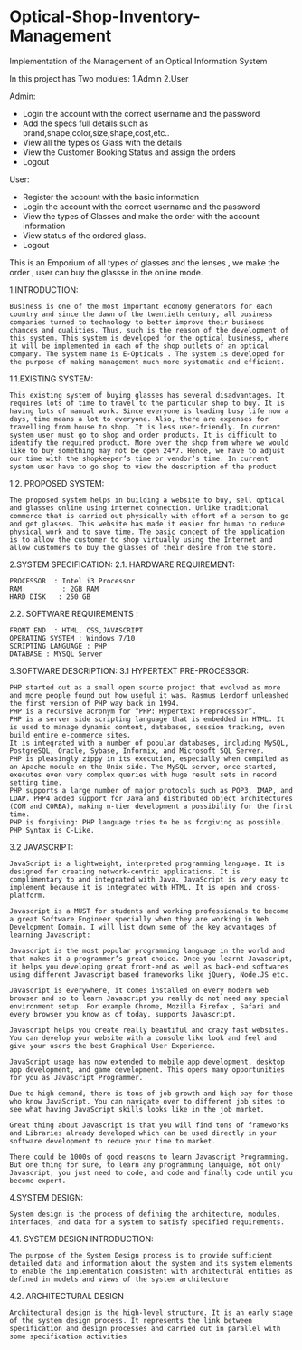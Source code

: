 # Optical-Shop-Inventory-Management
Implementation of the Management of an Optical Information System

In this project has Two modules:
 1.Admin
 2.User

Admin:
 * Login the account with the correct username and the password
 * Add the specs full details such as brand,shape,color,size,shape,cost,etc..
 * View all the types os Glass with the details
 * View the Customer Booking Status and assign the orders
 * Logout

User:
 * Register the account with the basic information
 * Login the account with the correct username and the password
 * View the types of Glasses and make the order with the account information
 * View status of the ordered glass.
 * Logout



This is an Emporium of all types of glasses and the lenses , we make the order , user can buy the glassse in the online mode.

1.INTRODUCTION:

 	Business is one of the most important economy generators for each country and since the dawn of the twentieth century, all business companies turned to technology to better improve their business chances and qualities. Thus, such is the reason of the development of this system. This system is developed for the optical business, where it will be implemented in each of the shop outlets of an optical company. The system name is E-Opticals . The system is developed for the purpose of making management much more systematic and efficient.

1.1.EXISTING SYSTEM:

	This existing system of buying glasses has several disadvantages. It requires lots of time to travel to the particular shop to buy. It is having lots of manual work. Since everyone is leading busy life now a days, time means a lot to everyone. Also, there are expenses for travelling from house to shop. It is less user-friendly. In current system user must go to shop and order products. It is difficult to identify the required product. More over the shop from where we would like to buy something may not be open 24*7. Hence, we have to adjust our time with the shopkeeper’s time or vendor’s time. In current system user have to go shop to view the description of the product

1.2. PROPOSED SYSTEM:

	The proposed system helps in building a website to buy, sell optical and glasses online using internet connection. Unlike traditional commerce that is carried out physically with effort of a person to go and get glasses. This website has made it easier for human to reduce physical work and to save time. The basic concept of the application is to allow the customer to shop virtually using the Internet and allow customers to buy the glasses of their desire from the store.



2.SYSTEM SPECIFICATION:
2.1. HARDWARE REQUIREMENT:

	PROCESSOR  : Intel i3 Processor 
	RAM		     : 2GB RAM 
	HARD DISK   : 250 GB 
2.2. SOFTWARE REQUIREMENTS :

	FRONT END  : HTML, CSS,JAVASCRIPT 
	OPERATING SYSTEM : Windows 7/10 
	SCRIPTING LANGUAGE : PHP 
	DATABASE : MYSQL Server



3.SOFTWARE DESCRIPTION:
3.1 HYPERTEXT PRE-PROCESSOR:

	PHP started out as a small open source project that evolved as more and more people found out how useful it was. Rasmus Lerdorf unleashed the first version of PHP way back in 1994.
	PHP is a recursive acronym for “PHP: Hypertext Preprocessor”.
	PHP is a server side scripting language that is embedded in HTML. It is used to manage dynamic content, databases, session tracking, even build entire e-commerce sites.
	It is integrated with a number of popular databases, including MySQL, PostgreSQL, Oracle, Sybase, Informix, and Microsoft SQL Server.
	PHP is pleasingly zippy in its execution, especially when compiled as an Apache module on the Unix side. The MySQL server, once started, executes even very complex queries with huge result sets in record setting time.
	PHP supports a large number of major protocols such as POP3, IMAP, and LDAP. PHP4 added support for Java and distributed object architectures (COM and CORBA), making n-tier development a possibility for the first time.
	PHP is forgiving: PHP language tries to be as forgiving as possible.
	PHP Syntax is C-Like.

3.2 JAVASCRIPT:

	JavaScript is a lightweight, interpreted programming language. It is designed for creating network-centric applications. It is complimentary to and integrated with Java. JavaScript is very easy to implement because it is integrated with HTML. It is open and cross-platform.

	Javascript is a MUST for students and working professionals to become a great Software Engineer specially when they are working in Web Development Domain. I will list down some of the key advantages of learning Javascript:

	Javascript is the most popular programming language in the world and that makes it a programmer’s great choice. Once you learnt Javascript, it helps you developing great front-end as well as back-end softwares using different Javascript based frameworks like jQuery, Node.JS etc.

	Javascript is everywhere, it comes installed on every modern web browser and so to learn Javascript you really do not need any special environment setup. For example Chrome, Mozilla Firefox , Safari and every browser you know as of today, supports Javascript.

	Javascript helps you create really beautiful and crazy fast websites. You can develop your website with a console like look and feel and give your users the best Graphical User Experience.

	JavaScript usage has now extended to mobile app development, desktop app development, and game development. This opens many opportunities for you as Javascript Programmer.

	Due to high demand, there is tons of job growth and high pay for those who know JavaScript. You can navigate over to different job sites to see what having JavaScript skills looks like in the job market.

	Great thing about Javascript is that you will find tons of frameworks and Libraries already developed which can be used directly in your software development to reduce your time to market.

	There could be 1000s of good reasons to learn Javascript Programming. But one thing for sure, to learn any programming language, not only Javascript, you just need to code, and code and finally code until you become expert.



4.SYSTEM DESIGN:

	System design is the process of defining the architecture, modules, interfaces, and data for a system to satisfy specified requirements. 
4.1. SYSTEM DESIGN INTRODUCTION:

	The purpose of the System Design process is to provide sufficient detailed data and information about the system and its system elements to enable the implementation consistent with architectural entities as defined in models and views of the system architecture 
4.2. ARCHITECTURAL DESIGN 

	Architectural design is the high-level structure. It is an early stage of the system design process. It represents the link between specification and design processes and carried out in parallel with some specification activities
